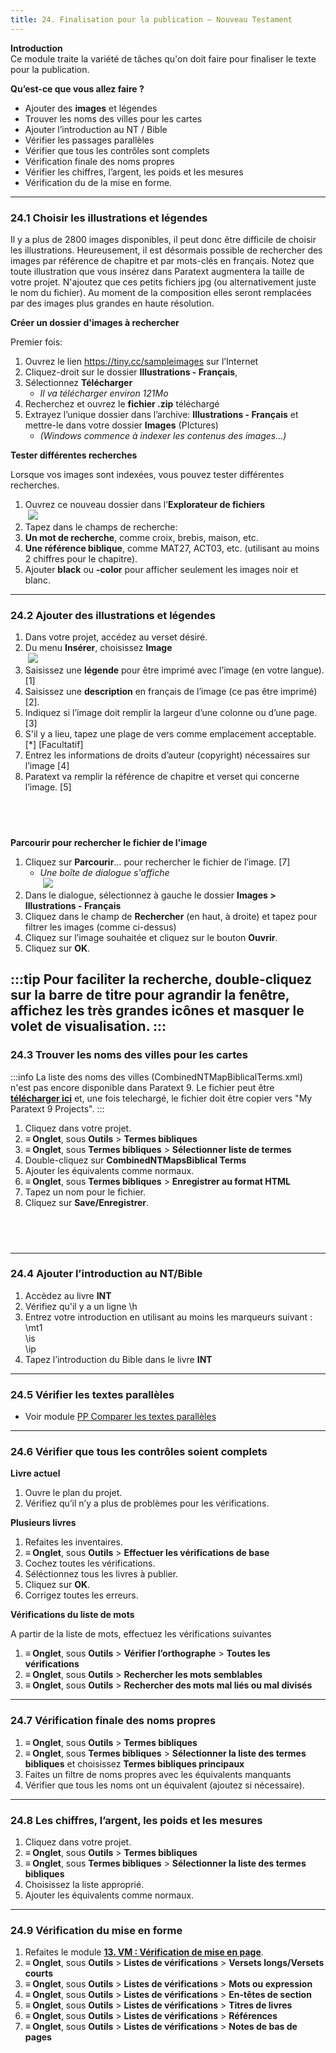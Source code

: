 ```yaml
---
title: 24. Finalisation pour la publication – Nouveau Testament
---
```


**​Introduction**  
Ce module traite la variété de tâches qu'on doit faire pour finaliser le texte pour la publication.

**Qu’est-ce que vous allez faire ?**  
-  Ajouter des **images** et légendes
-  Trouver les noms des villes pour les cartes
-  Ajouter l’introduction au NT / Bible
-  Vérifier les passages parallèles
-  Vérifier que tous les contrôles sont complets
-  Vérification finale des noms propres
-  Vérifier les chiffres, l’argent, les poids et les mesures
-  Vérification du de la mise en forme.

----
### 24.1 Choisir les illustrations et légendes

Il y a plus de 2800 images disponibles, il peut donc être difficile de choisir les illustrations. Heureusement, il est désormais possible de rechercher des images par référence de chapitre et par mots-clés en français. Notez que toute illustration que vous insérez dans Paratext augmentera la taille de votre projet. N'ajoutez que ces petits fichiers jpg (ou alternativement juste le nom du fichier). Au moment de la composition elles seront remplacées par des images plus grandes en haute résolution.

**Créer un dossier d'images à rechercher**

Premier fois:

1.  Ouvrez le lien https://tiny.cc/sampleimages sur l’Internet
1.  Cliquez-droit sur le dossier **Illustrations - Français**,
1.  Sélectionnez **Télécharger**  
     -  *Il va télécharger environ 121Mo*
1.  Recherchez et ouvrez le **fichier .zip** téléchargé
1.  Extrayez l’unique dossier dans l’archive: **Illustrations - Français** et mettre-le dans votre dossier **Images** (PIctures)  
     -  *(Windows commence à indexer les contenus des images…)*

**Tester différentes recherches**

Lorsque vos images sont indexées, vous pouvez tester différentes recherches.

1.  Ouvrez ce nouveau dossier dans l’**Explorateur de fichiers**  
    ![](../media/8dca24a8d36d8960c4e0a54ddb5ea755.png)  
1.  Tapez dans le champs de recherche:
1.  **Un mot de recherche**, comme croix, brebis, maison, etc.
1.  **Une référence biblique**, comme MAT27, ACT03, etc. (utilisant au moins 2 chiffres pour le chapitre).
1.  Ajouter **black** ou **-color** pour afficher seulement les images noir et blanc.

----
### 24.2 Ajouter des illustrations et légendes

1.  Dans votre projet, accédez au verset désiré.
1.  Du menu **Insérer**, choisissez **Image**  
    ![](../media/3102d4949b4968ef439a1676090bd832.png)  
1.  Saisissez une **légende** pour être imprimé avec l’image (en votre langue).[1]
1.  Saisissez une **description** en français de l’image (ce pas être imprimé) [2].
1.  Indiquez si l’image doit remplir la largeur d’une colonne ou d’une page. [3]
1.  S'il y a lieu, tapez une plage de vers comme emplacement acceptable. [\*] [Facultatif]
1.  Entrez les informations de droits d’auteur (copyright) nécessaires sur l’image [4]
1.  Paratext va remplir la référence de chapitre et verset qui concerne l’image. [5]

 
-----

**Parcourir pour rechercher le fichier de l'image**

1.  Cliquez sur **Parcourir**… pour rechercher le fichier de l’image. [7]  
     -  *Une boîte de dialogue s'affiche*  
    ![](../media/007416d672d4724d28176d23b4f32e04.png)  
1.  Dans le dialogue, sélectionnez à gauche le dossier **Images \> Illustrations - Français**
1.  Cliquez dans le champ de **Rechercher** (en haut, à droite) et tapez pour filtrer les images (comme ci-dessus)
1.  Cliquez sur l’image souhaitée et cliquez sur le bouton **Ouvrir**.
1.  Cliquez sur **OK**.

:::tip
Pour faciliter la recherche, double-cliquez sur la barre de titre pour **agrandir la fenêtre**, **affichez** les très grandes icônes et **masquer le volet de visualisation**.
:::
----
### 24.3 Trouver les noms des villes pour les cartes

:::info
La liste des noms des villes (CombinedNTMapBiblicalTerms.xml) n'est pas encore disponible dans Paratext 9. Le fichier peut être [**télécharger ici**](pathname:///img/CombinedNTMapBiblicalTerms.xml) et, une fois telechargé, le fichier doit être copier vers "My Paratext 9 Projects".
:::

1.  Cliquez dans votre projet.
1.  **≡ Onglet**, sous **Outils** \> **Termes bibliques**
1.  **≡ Onglet**, sous **Termes bibliques** \> **Sélectionner liste de termes**
1.  Double-cliquez sur **CombinedNTMapsBiblical Terms**
1.  Ajouter les équivalents comme normaux.
1.  **≡ Onglet**, sous **Termes bibliques** \> **Enregistrer au format HTML**
1.  Tapez un nom pour le fichier.
1.  Cliquez sur **Save/Enregistrer**.


 
-----

----
### 24.4 Ajouter l’introduction au NT/Bible

1.  Accèdez au livre **INT**
1.  Vérifiez qu'il y a un ligne \\h
1.  Entrez votre introduction en utilisant au moins les marqueurs suivant :  
    \\mt1  
    \\is  
    \\ip  
1.  Tapez l’introduction du Bible dans le livre **INT**

----
### 24.5 Vérifier les textes parallèles

-  Voir module [PP Comparer les textes parallèles](./23.PP.md)

----
### 24.6 Vérifier que tous les contrôles soient complets

**Livre actuel**

1.  Ouvre le plan du projet.
1.  Vérifiez qu’il n’y a plus de problèmes pour les vérifications.

**Plusieurs livres**

1.  Refaites les inventaires.
1.  **≡ Onglet**, sous **Outils** \> **Effectuer les vérifications de base**
1.  Cochez toutes les vérifications.
1.  Séléctionnez tous les livres à publier.
1.  Cliquez sur **OK**.
1.  Corrigez toutes les erreurs.

**Vérifications du liste de mots**

A partir de la liste de mots, effectuez les vérifications suivantes

1.  **≡ Onglet**, sous **Outils** \> **Vérifier l’orthographe** \> **Toutes les vérifications**
1.  **≡ Onglet**, sous **Outils** \> **Rechercher les mots semblables**
1.  **≡ Onglet**, sous **Outils** \> **Rechercher des mots mal liés ou mal divisés**

----
### 24.7 Vérification finale des noms propres

1.  **≡ Onglet**, sous **Outils** \> **Termes bibliques**
1.  **≡ Onglet**, sous **Termes bibliques** \> **Sélectionner la liste des termes bibliques** et choisissez **Termes bibliques principaux**
1.  Faites un filtre de noms propres avec les équivalents manquants
1.  Vérifier que tous les noms ont un équivalent (ajoutez si nécessaire).

----
### 24.8 Les chiffres, l’argent, les poids et les mesures

1.  Cliquez dans votre projet.
1.  **≡ Onglet**, sous **Outils** \> **Termes bibliques**
1.  **≡ Onglet**, sous **Termes bibliques** \> **Sélectionner la liste des termes bibliques**
1.  Choisissez la liste approprié.
1.  Ajouter les équivalents comme normaux.

----
### 24.9 Vérification du mise en forme

1.  Refaites le module [**13. VM : Vérification de mise en page**](././../03-Stage-2/13.FC.md).
1.  **≡ Onglet**, sous **Outils** \> **Listes de vérifications** \> **Versets longs/Versets courts**
1.  **≡ Onglet**, sous **Outils** \> **Listes de vérifications** \> **Mots ou expression**
1.  **≡ Onglet**, sous **Outils** \> **Listes de vérifications** \> **En-têtes de section**
1.  **≡ Onglet**, sous **Outils** \> **Listes de vérifications** \> **Titres de livres**
1.  **≡ Onglet**, sous **Outils** \> **Listes de vérifications** \> **Références**
1.  **≡ Onglet**, sous **Outils** \> **Listes de vérifications** \> **Notes de bas de pages**
